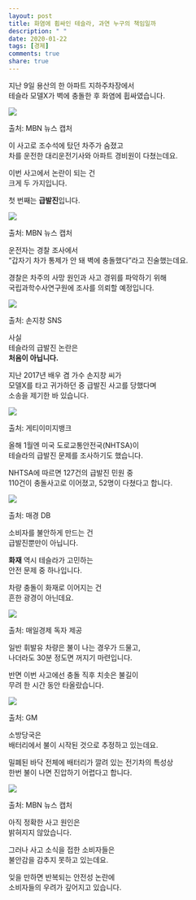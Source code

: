 ```yaml
---
layout: post
title: 화염에 휩싸인 테슬라, 과연 누구의 책임일까
description: " "
date: 2020-01-22
tags: [경제]
comments: true
share: true
---
```



지난 9일 용산의 한 아파트 지하주차장에서  
테슬라 모델X가 벽에 충돌한 후 화염에 휩싸였습니다.

![](https://post-phinf.pstatic.net/MjAyMDEyMTRfNzgg/MDAxNjA3OTA0MDY1MjA5.w9qXIj4Q6PIhJJVwUXKuHNlEvuCEK9AXJzYzhuUdDo0g.MxEv-fX2XcwJA_XDtyW63cvR3rZvo99Btg3jMGFBck4g.PNG/1._mbn_%EC%B5%9C%EC%A2%85.png?type=w1200)

출처: MBN 뉴스 캡처

이 사고로 조수석에 탔던 차주가 숨졌고  
차를 운전한 대리운전기사와 아파트 경비원이 다쳤는데요.  
  
이번 사고에서 논란이 되는 건  
크게 두 가지입니다.  
  
첫 번째는  **급발진**입니다.

![](https://post-phinf.pstatic.net/MjAyMDEyMTRfMTQw/MDAxNjA3OTA0MDk0Mzcy.liPoxhZFkm3s8aMb-2hU9KBrHOu6Q__qaZEH-3lCFuMg.Bm5ipeuGr8BMIYQpxI6x4xAewW1bvwvsAQiXq5DinpIg.PNG/3._mbn_%EC%B5%9C%EC%A2%85.png?type=w1200)

출처: MBN 뉴스 캡처

운전자는 경찰 조사에서  
“갑자기 차가 통제가 안 돼 벽에 충돌했다”라고 진술했는데요.  
  
경찰은 차주의 사망 원인과 사고 경위를 파악하기 위해  
국립과학수사연구원에 조사를 의뢰할 예정입니다.

![](https://post-phinf.pstatic.net/MjAyMDEyMTRfMjcg/MDAxNjA3OTA0MTIzNTQ2.UXvme3jxX8F_HeQteidYm0HfdZXYTvXy1KbGqjT0u0Ig.ZrzEYxPtveLPUUY_rTXBJtYzuQOglFEyZzf8xt3uEyEg.PNG/5._%EC%86%90%EC%A7%80%EC%B0%BD_sns.png?type=w1200)

출처: 손지창 SNS

사실  
테슬라의 급발진 논란은  
**처음이 아닙니다.**  
  
지난 2017년 배우 겸 가수 손지창 씨가  
모델X를 타고 귀가하던 중 급발진 사고를 당했다며  
소송을 제기한 바 있습니다.

![](https://post-phinf.pstatic.net/MjAyMDEyMTRfOTAg/MDAxNjA3OTA0MTUzMTQ3.ZL670DfgpsZwx-tmBvhUMIjgbhWfM9weBjfI2ipyhMcg.7AFTqZHFalf-BGpU2141pGzMboUTJ-Fgy00ygDepNX0g.PNG/7._%EA%B2%8C%ED%8B%B0%EC%B5%9C%EC%A2%85.png?type=w1200)

출처: 게티이미지뱅크

올해 1월엔 미국 도로교통안전국(NHTSA)이  
테슬라의 급발진 문제를 조사하기도 했습니다.  
  
NHTSA에 따르면 127건의 급발진 민원 중  
110건이 충돌사고로 이어졌고, 52명이 다쳤다고 합니다.

![](https://post-phinf.pstatic.net/MjAyMDEyMTRfMTU1/MDAxNjA3OTA0MjIzNDU2.9AXJ7XHm1fNEnFcs3W_Cj7d79ezFWdWVRTlJTu7hyoEg.KfEmwA1Mklc_hyaG31jd_d9kgfMKErvvbh1akCtCrSMg.PNG/9._%EB%A7%A4%EA%B2%BD_db.png?type=w1200)

출처: 매경 DB

소비자를 불안하게 만드는 건  
급발진뿐만이 아닙니다.  
  
**화재**  역시 테슬라가 고민하는  
안전 문제 중 하나입니다.  
  
차량 충돌이 화재로 이어지는 건  
흔한 광경이 아닌데요.  

![](https://post-phinf.pstatic.net/MjAyMDEyMTRfMjIg/MDAxNjA3OTA0MzA3NzE0.6trU7-JOPNPmNTJ10PYSUIxPsssgNbBqYIp9n6AtUPsg.q2Tf8tfBdeHGHzRj_ezW5TOKl1S2ZS5c1Eh2i8DtUgAg.PNG/2._%EB%A7%A4%EA%B2%BD_%EB%8F%85%EC%9E%90_%EC%A0%9C%EA%B3%B5.png?type=w1200)

출처: 매일경제 독자 제공

일반 휘발유 차량은 불이 나는 경우가 드물고,  
나더라도 30분 정도면 꺼지기 마련입니다.  
  
반면 이번 사고에선 충돌 직후 치솟은 불길이  
무려 한 시간 동안 타올랐습니다.

![](https://post-phinf.pstatic.net/MjAyMDEyMTRfMTg4/MDAxNjA3OTA0MzYzNDkx.TtpvoCDvFAylQ3ZKBXVIXa1wQQJ5v9OiFIh8uKYOYakg.znFbUTkyJFuQ3wZgRqk6pJ_ava61JYpXRleCu27vSfwg.PNG/11._GM_%EC%B5%9C%EC%A2%85.png?type=w1200)

출처: GM

소방당국은  
배터리에서 불이 시작된 것으로 추정하고 있는데요.  
  
밀폐된 바닥 전체에 배터리가 깔려 있는 전기차의 특성상  
한번 불이 나면 진압하기 어렵다고 합니다.

![](https://post-phinf.pstatic.net/MjAyMDEyMTRfMTAz/MDAxNjA3OTA0MzczMjg5.CDTioOM6Xu3vwLZCGz7q_n-djj8i9sThbpSZwXBTA1cg.sxrMFmZ5M3hvNv5x-_QAKqFIE51jYMKTjJYG-G1-J_0g.PNG/10._mbn_%EC%B5%9C%EC%A2%85.png?type=w1200)

출처: MBN 뉴스 캡처

아직 정확한 사고 원인은  
밝혀지지 않았습니다.  
  
그러나 사고 소식을 접한 소비자들은  
불안감을 감추지 못하고 있는데요.  
  
잊을 만하면 반복되는 안전성 논란에  
소비자들의 우려가 깊어지고 있습니다.